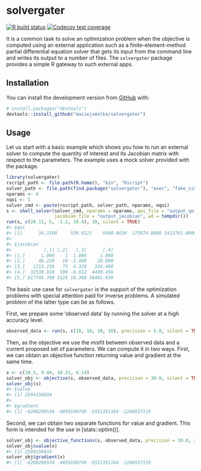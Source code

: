 
<!-- README.md is generated from README.Rmd. Please edit that file -->

# solvergater

<!-- badges: start -->

[![R build
status](https://github.com/maciejsmolka/solvergater/workflows/R-CMD-check/badge.svg)](https://github.com/maciejsmolka/solvergater/actions)
[![Codecov test
coverage](https://codecov.io/gh/maciejsmolka/solvergater/branch/master/graph/badge.svg)](https://codecov.io/gh/maciejsmolka/solvergater?branch=master)
<!-- badges: end -->

It is a common task to solve an optimization problem when the objective
is computed using an external application such as a
finite-element-method partial differential equation solver that gets its
input from the command line and writes its output to a number of files.
The `solvergater` package provides a simple R gateway to such external
apps.

## Installation

<!--
You can install the released version of solvergater from 
[CRAN](https://CRAN.R-project.org) with:
-->

<!--
``` r
install.packages("solvergater")
```
-->

<!--
And 
-->

You can install the development version from
[GitHub](https://github.com/) with:

``` r
# install.packages("devtools")
devtools::install_github("maciejsmolka/solvergater")
```

## Usage

Let us start with a basic example which shows you how to run an external
solver to compute the quantity of interest and its Jacobian matrix with
respect to the parameters. The example uses a mock solver provided with
the package.

``` r
library(solvergater)
rscript_path <- file.path(R.home(), "bin", "Rscript")
solver_path <- file.path(find.package("solvergater"), "exec", "fake_simple.R")
nparams <- 4
nqoi <- 5
solver_cmd <- paste(rscript_path, solver_path, nparams, nqoi)
s <- shell_solver(solver_cmd, nparams = nparams, qoi_file = "output_qoi",
                  jacobian_file = "output_jacobian", wd = tempdir())
run(s, c(20.11, 5, -1.2, 10.4), 10, silent = TRUE)
#> $qoi
#> [1]      34.3100     539.0121    9380.8630  175874.8000 3413761.0000
#> 
#> $jacobian
#>            [,1] [,2]   [,3]      [,4]
#> [1,]      1.000    1  1.000     1.000
#> [2,]     40.220   10 -2.400    20.800
#> [3,]   1213.236   75  4.320   324.480
#> [4,]  32530.910  500 -6.912  4499.456
#> [5,] 817745.700 3125 10.368 58492.930
```

The basic use case for `solvergater` is the support of the optimization
problems with special attention paid for inverse problems. A simulated
problem of the latter type can be as follows.

First, we prepare some ‘observed data’ by running the solver at a high
accuracy level.

``` r
observed_data <- run(s, c(10, 10, 10, 10), precision = 5.0, silent = TRUE)$qoi
```

Then, as the objective we use the misfit between observed data and a
current proposed set of parameters. We can compute it in two ways.
First, we can obtain an objective function returning value and gradient
at the same time.

``` r
x <- c(10.5, 9.44, 10.21, 8.14)
solver_obj <- objective(s, observed_data, precision = 30.0, silent = TRUE)
solver_obj(x)
#> $value
#> [1] 2594156034
#> 
#> $gradient
#> [1] -6208209534 -4059190749 -5551351184 -2246937119
```

Second, we can obtain two separate functions for value and gradient.
This form is intended for the use in \[stats::optim()\].

``` r
solver_obj <- objective_functions(s, observed_data, precision = 30.0, silent = TRUE)
solver_obj$value(x)
#> [1] 2594156034
solver_obj$gradient(x)
#> [1] -6208209534 -4059190749 -5551351184 -2246937119
```
